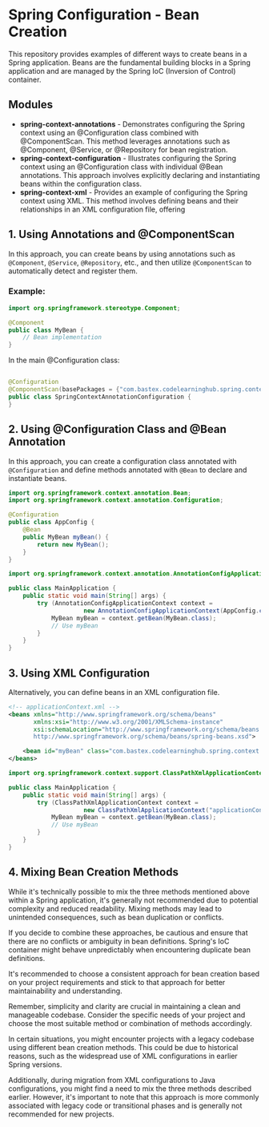 # Spring Configuration - Bean Creation

This repository provides examples of different ways to create beans in a Spring application. Beans are the fundamental
building blocks in a Spring application and are managed by the Spring IoC (Inversion of Control) container.

## Modules

- **spring-context-annotations** - Demonstrates configuring the Spring context using an @Configuration class combined
  with @ComponentScan. This method leverages annotations such as @Component, @Service, or @Repository for bean
  registration.
- **spring-context-configuration** - Illustrates configuring the Spring context using an @Configuration class with
  individual @Bean annotations. This approach involves explicitly declaring and instantiating beans within the
  configuration class.
- **spring-context-xml** - Provides an example of configuring the Spring context using XML. This method involves
  defining beans and their relationships in an XML configuration file, offering

## 1. Using Annotations and @ComponentScan

In this approach, you can create beans by using annotations such as `@Component`, `@Service`, `@Repository`, etc., and
then utilize `@ComponentScan` to automatically detect and register them.

### Example:

```java
import org.springframework.stereotype.Component;

@Component
public class MyBean {
    // Bean implementation
}
```

In the main @Configuration class:

```java

@Configuration
@ComponentScan(basePackages = {"com.bastex.codelearninghub.spring.context.annotations.beans"})
public class SpringContextAnnotationConfiguration {
}
```

## 2. Using @Configuration Class and @Bean Annotation

In this approach, you can create a configuration class annotated with `@Configuration` and define methods annotated with
`@Bean` to declare and instantiate beans.

```java
import org.springframework.context.annotation.Bean;
import org.springframework.context.annotation.Configuration;

@Configuration
public class AppConfig {
    @Bean
    public MyBean myBean() {
        return new MyBean();
    }
}
```

```java
import org.springframework.context.annotation.AnnotationConfigApplicationContext;

public class MainApplication {
    public static void main(String[] args) {
        try (AnnotationConfigApplicationContext context =
                     new AnnotationConfigApplicationContext(AppConfig.class)) {
            MyBean myBean = context.getBean(MyBean.class);
            // Use myBean
        }
    }
}
```

## 3. Using XML Configuration

Alternatively, you can define beans in an XML configuration file.

```xml
<!-- applicationContext.xml -->
<beans xmlns="http://www.springframework.org/schema/beans"
       xmlns:xsi="http://www.w3.org/2001/XMLSchema-instance"
       xsi:schemaLocation="http://www.springframework.org/schema/beans
       http://www.springframework.org/schema/beans/spring-beans.xsd">

    <bean id="myBean" class="com.bastex.codelearninghub.spring.context.beans"/>
</beans>
```

```java
import org.springframework.context.support.ClassPathXmlApplicationContext;

public class MainApplication {
    public static void main(String[] args) {
        try (ClassPathXmlApplicationContext context =
                     new ClassPathXmlApplicationContext("applicationContext.xml")) {
            MyBean myBean = context.getBean(MyBean.class);
            // Use myBean
        }
    }
}
```

## 4. Mixing Bean Creation Methods

While it's technically possible to mix the three methods mentioned above within a Spring application, it's generally not
recommended due to potential complexity and reduced readability. Mixing methods may lead to unintended consequences,
such as bean duplication or conflicts.

If you decide to combine these approaches, be cautious and ensure that there are no conflicts or ambiguity in bean
definitions. Spring's IoC container might behave unpredictably when encountering duplicate bean definitions.

It's recommended to choose a consistent approach for bean creation based on your project requirements and stick to that
approach for better maintainability and understanding.

Remember, simplicity and clarity are crucial in maintaining a clean and manageable codebase. Consider the specific needs
of your project and choose the most suitable method or combination of methods accordingly.

In certain situations, you might encounter projects with a legacy codebase using different bean creation methods. This
could be due to historical reasons, such as the widespread use of XML configurations in earlier Spring versions.

Additionally, during migration from XML configurations to Java configurations, you might find a need to mix the three
methods described earlier. However, it's important to note that this approach is more commonly associated with legacy
code or transitional phases and is generally not recommended for new projects.
